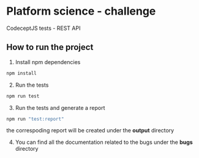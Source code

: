 # Platform science - challenge

CodeceptJS tests - REST API

## How to run the project

1. Install npm dependencies

```bash
npm install
```

2. Run the tests
```bash
npm run test
```

3. Run the tests and generate a report

```bash
npm run "test:report"
```

the correspoding report will be created under the **output** directory


4. You can find all the documentation related to the bugs under the **bugs** directory